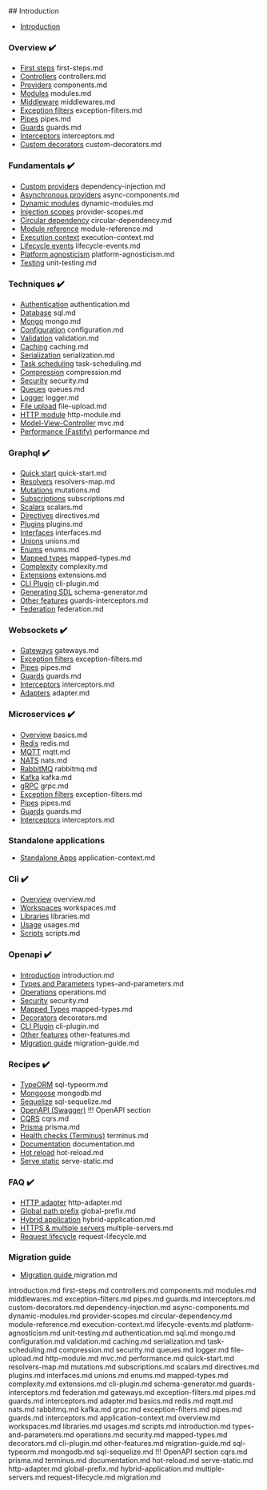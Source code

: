 <base href="https://docs.nestjs.com">
## Introduction

 - <a href="/">Introduction</a>

### Overview ✔️ <!-- OV -->
 - <a href="/first-steps">First steps</a> first-steps.md
 - <a href="/controllers">Controllers</a> controllers.md
 - <a href="/providers">Providers</a> components.md
 - <a href="/modules">Modules</a> modules.md
 - <a href="/middleware">Middleware</a>  middlewares.md
 - <a href="/exception-filters">Exception filters</a> exception-filters.md
 - <a href="/pipes">Pipes</a> pipes.md
 - <a href="/guards">Guards</a> guards.md
 - <a href="/interceptors">Interceptors</a> interceptors.md
 - <a href="/custom-decorators">Custom decorators</a> custom-decorators.md

### Fundamentals ✔️ <!-- FD -->
 - <a href="/fundamentals/custom-providers">Custom providers</a> dependency-injection.md
 - <a href="/fundamentals/async-providers">Asynchronous providers</a> async-components.md
 - <a href="/fundamentals/dynamic-modules">Dynamic modules</a> dynamic-modules.md
 - <a href="/fundamentals/injection-scopes">Injection scopes</a> provider-scopes.md
 - <a href="/fundamentals/circular-dependency">Circular dependency</a>  circular-dependency.md
 - <a href="/fundamentals/module-ref">Module reference</a> module-reference.md
 - <a href="/fundamentals/execution-context">Execution context</a> execution-context.md
 - <a href="/fundamentals/lifecycle-events">Lifecycle events</a> lifecycle-events.md
 - <a href="/fundamentals/platform-agnosticism">Platform agnosticism</a> platform-agnosticism.md
 - <a href="/fundamentals/testing">Testing</a> unit-testing.md

### Techniques ✔️ <!-- TK -->
 - <a href="/techniques/authentication">Authentication</a> authentication.md
 - <a href="/techniques/database">Database</a> sql.md
 - <a href="/techniques/mongodb">Mongo</a> mongo.md
 - <a href="/techniques/configuration">Configuration</a> configuration.md
 - <a href="/techniques/validation">Validation</a> validation.md
 - <a href="/techniques/caching">Caching</a> caching.md
 - <a href="/techniques/serialization">Serialization</a> serialization.md
 - <a href="/techniques/task-scheduling">Task scheduling</a> task-scheduling.md
 - <a href="/techniques/compression">Compression</a> compression.md
 - <a href="/techniques/security">Security</a> security.md
 - <a href="/techniques/queues">Queues</a> queues.md
 - <a href="/techniques/logger">Logger</a> logger.md
 - <a href="/techniques/file-upload">File upload</a> file-upload.md
 - <a href="/techniques/http-module">HTTP module</a> http-module.md
 - <a href="/techniques/mvc">Model-View-Controller</a> mvc.md
 - <a href="/techniques/performance">Performance (Fastify)</a> performance.md

### Graphql ✔️ <!-- QL -->
 - <a href="/graphql/quick-start">Quick start</a> quick-start.md
 - <a href="/graphql/resolvers">Resolvers</a> resolvers-map.md
 - <a href="/graphql/mutations">Mutations</a> mutations.md
 - <a href="/graphql/subscriptions">Subscriptions</a> subscriptions.md
 - <a href="/graphql/scalars">Scalars</a> scalars.md
 - <a href="/graphql/directives">Directives</a> directives.md
 - <a href="/graphql/plugins">Plugins</a> plugins.md
 - <a href="/graphql/interfaces">Interfaces</a> interfaces.md
 - <a href="/graphql/unions">Unions</a> unions.md
 - <a href="/graphql/enums">Enums</a> enums.md
 - <a href="/graphql/mapped-types">Mapped types</a> mapped-types.md
 - <a href="/graphql/complexity">Complexity</a> complexity.md
 - <a href="/graphql/extensions">Extensions</a> extensions.md
 - <a href="/graphql/cli-plugin">CLI Plugin</a> cli-plugin.md
 - <a href="/graphql/generating-sdl">Generating SDL</a> schema-generator.md
 - <a href="/graphql/other-features">Other features</a> guards-interceptors.md
 - <a href="/graphql/federation">Federation</a> federation.md

### Websockets ✔️ <!-- WS -->
 - <a href="/websockets/gateways">Gateways</a> gateways.md
 - <a href="/websockets/exception-filters">Exception filters</a> exception-filters.md
 - <a href="/websockets/pipes">Pipes</a> pipes.md
 - <a href="/websockets/guards">Guards</a> guards.md
 - <a href="/websockets/interceptors">Interceptors</a> interceptors.md
 - <a href="/websockets/adapter">Adapters</a> adapter.md

### Microservices ✔️ <!-- MS -->
 - <a href="/microservices/basics">Overview</a> basics.md
 - <a href="/microservices/redis">Redis</a> redis.md
 - <a href="/microservices/mqtt">MQTT</a> mqtt.md
 - <a href="/microservices/nats">NATS</a> nats.md
 - <a href="/microservices/rabbitmq">RabbitMQ</a> rabbitmq.md
 - <a href="/microservices/kafka">Kafka</a> kafka.md
 - <a href="/microservices/grpc">gRPC</a> grpc.md
 - <a href="/microservices/exception-filters">Exception filters</a> exception-filters.md
 - <a href="/microservices/pipes">Pipes</a> pipes.md
 - <a href="/microservices/guards">Guards</a> guards.md
 - <a href="/microservices/interceptors">Interceptors</a> interceptors.md

### Standalone applications <!-- SA -->

 - <a href="/standalone-applications">Standalone Apps</a> application-context.md

### Cli ✔️ <!-- CLI -->
 - <a href="/cli/overview">Overview</a> overview.md
 - <a href="/cli/monorepo">Workspaces</a> workspaces.md
 - <a href="/cli/libraries">Libraries</a> libraries.md
 - <a href="/cli/usages">Usage</a> usages.md
 - <a href="/cli/scripts">Scripts</a> scripts.md

### Openapi ✔️ <!-- OAPI -->
 - <a href="/openapi/introduction">Introduction</a> introduction.md
 - <a href="/openapi/types-and-parameters">Types and Parameters</a> types-and-parameters.md
 - <a href="/openapi/operations">Operations</a> operations.md
 - <a href="/openapi/security">Security</a> security.md
 - <a href="/openapi/mapped-types">Mapped Types</a> mapped-types.md
 - <a href="/openapi/decorators">Decorators</a> decorators.md
 - <a href="/openapi/cli-plugin">CLI Plugin</a> cli-plugin.md
 - <a href="/openapi/other-features">Other features</a> other-features.md
 - <a href="/openapi/migration-guide">Migration guide</a> migration-guide.md

### Recipes ✔️ <!-- RC -->
 - <a href="/recipes/sql-typeorm">TypeORM</a> sql-typeorm.md
 - <a href="/recipes/mongodb">Mongoose</a> mongodb.md
 - <a href="/recipes/sql-sequelize">Sequelize</a> sql-sequelize.md
 - <a href="/recipes/swagger"> OpenAPI (Swagger)</a> !!! OpenAPI section
 - <a href="/recipes/cqrs">CQRS</a> cqrs.md
 - <a href="/recipes/prisma">Prisma</a> prisma.md
 - <a href="/recipes/terminus">Health checks (Terminus)</a> terminus.md
 - <a href="/recipes/documentation">Documentation</a> documentation.md
 - <a href="/recipes/hot-reload">Hot reload</a> hot-reload.md
 - <a href="/recipes/serve-static">Serve static</a> serve-static.md

### FAQ ✔️ <!-- FAQ -->
 - <a href="/faq/http-adapter">HTTP adapter</a> http-adapter.md
 - <a href="/faq/global-prefix">Global path prefix</a> global-prefix.md
 - <a href="/faq/hybrid-application">Hybrid application</a> hybrid-application.md
 - <a href="/faq/multiple-servers">HTTPS &amp; multiple servers</a> multiple-servers.md
 - <a href="/faq/request-lifecycle">Request lifecycle</a> request-lifecycle.md

### Migration guide <!-- MG -->
 - <a href="/migration-guide"> Migration guide </a> migration.md





  introduction.md
  first-steps.md
  controllers.md
  components.md
  modules.md
  middlewares.md
  exception-filters.md
  pipes.md
  guards.md
  interceptors.md
  custom-decorators.md
  dependency-injection.md
  async-components.md
  dynamic-modules.md
  provider-scopes.md
  circular-dependency.md
  module-reference.md
  execution-context.md
  lifecycle-events.md
  platform-agnosticism.md
  unit-testing.md
  authentication.md
  sql.md
  mongo.md
  configuration.md
  validation.md
  caching.md
  serialization.md
  task-scheduling.md
  compression.md
  security.md
  queues.md
  logger.md
  file-upload.md
  http-module.md
  mvc.md
  performance.md
  quick-start.md
  resolvers-map.md
  mutations.md
  subscriptions.md
  scalars.md
  directives.md
  plugins.md
  interfaces.md
  unions.md
  enums.md
  mapped-types.md
  complexity.md
  extensions.md
  cli-plugin.md
  schema-generator.md
  guards-interceptors.md
  federation.md
  gateways.md
  exception-filters.md
  pipes.md
  guards.md
  interceptors.md
  adapter.md
  basics.md
  redis.md
  mqtt.md
  nats.md
  rabbitmq.md
  kafka.md
  grpc.md
  exception-filters.md
  pipes.md
  guards.md
  interceptors.md
  application-context.md
  overview.md
  workspaces.md
  libraries.md
  usages.md
  scripts.md
  introduction.md
  types-and-parameters.md
  operations.md
  security.md
  mapped-types.md
  decorators.md
  cli-plugin.md
  other-features.md
  migration-guide.md
  sql-typeorm.md
  mongodb.md
  sql-sequelize.md
  !!! OpenAPI section
  cqrs.md
  prisma.md
  terminus.md
  documentation.md
  hot-reload.md
  serve-static.md
  http-adapter.md
  global-prefix.md
  hybrid-application.md
  multiple-servers.md
  request-lifecycle.md
  migration.md
